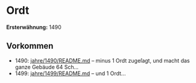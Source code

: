 # Ordt

**Ersterwähnung:** 1490

## Vorkommen
- 1490: [jahre/1490/README.md](../jahre/1490/README.md) – minus
1 Ordt zugeſagt, und macht das ganze Gebäude 64 Sch...
- 1499: [jahre/1499/README.md](../jahre/1499/README.md) – und 1 Ordt...
